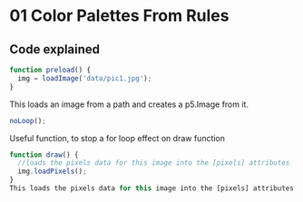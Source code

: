 # 01 Color Palettes From Rules

## Code explained
```js
function preload() {
  img = loadImage('data/pic1.jpg');
}
```
This loads an image from a path and creates a p5.Image from it.

```js
noLoop();
```
Useful function, to stop a for loop effect on draw function

```js
function draw() {
  //loads the pixels data for this image into the [pixels] attributes
  img.loadPixels();
}
This loads the pixels data for this image into the [pixels] attributes
